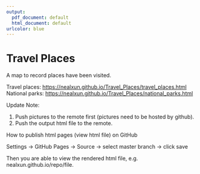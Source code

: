 ```yaml
---
output:
  pdf_document: default
  html_document: default
urlcolor: blue
---
```

# Travel Places
A map to record places have been visited.

Travel places: https://nealxun.github.io/Travel_Places/travel_places.html
National parks: https://nealxun.github.io/Travel_Places/national_parks.html

Update Note:
1. Push pictures to the remote first (pictures need to be hosted by github).
2. Push the output html file to the remote.

How to publish html pages (view html file) on GitHub

Settings -> GitHub Pages -> Source -> select master branch -> click save

Then you are able to view the rendered html file, e.g. nealxun.github.io/repo/file.